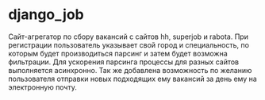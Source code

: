 # django_job
Сайт-агрегатор по сбору вакансий с сайтов hh, superjob и rabota.
При регистрации пользователь указывает свой город и специальность, по которым будет производиться парсинг и затем будет возможна фильтрации. Для ускорения парсинга процессы для разных сайтов выполняется асинхронно.
Так же добавлена возможность по желанию пользователя отправки новых подходящих ему вакансий за день ему на электронную почту.
